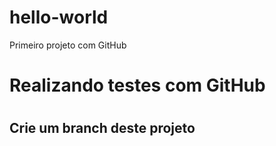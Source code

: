 # hello-world
Primeiro projeto com GitHub

<h1>Realizando testes com GitHub<h1>
<h2>Crie um branch deste projeto<h2>

